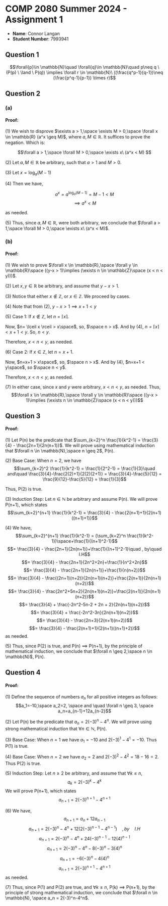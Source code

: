 # COMP 2080 Summer 2024 - Assignment 1
- **Name**: Connor Langan
- **Student Number**: 7993941

## Question 1
$$\forall{p}\in \mathbb{N}\quad \forall{q}\in \mathbb{N}\quad p\neq q \ (P(p) \ \land \ P(q)) \implies \forall r \in \mathbb{N}\ ((\frac{q^p-1}{q-1})\neq (\frac{p^q-1}{p-1}) \times r)$$

## Question 2

### (a)

#### Proof:
(1) We wish to disprove $\exists a > 1,\space \exists M > 0,\space \forall x \in \mathbb{R} (a^x \geq M)$, where $a,M \in \mathbb{R}$. It suffices to prove the negation. Which is:  

$$\forall a > 1,\space \forall M > 0,\space \exists x\ (a^x < M) $$

(2) Let $a,M \in \mathbb{R}$ be arbitrary, such that $a > 1$ and $M > 0$.

(3) Let $x = \log_a(M-1)$

(4) Then we have,

$$a^x = a^{\log_a(M-1)} = M-1 < M$$
$$\implies a^x < M$$

as needed.

(5) Thus, since $a,M \in \mathbb{R}$, were both arbitrary, we conclude that $\forall a > 1,\space \forall M > 0,\space \exists x\ (a^x < M)$. 

### (b)

#### Proof:
(1) We wish to prove $\forall x \in \mathbb{R},\space \forall y \in \mathbb{R}\space ((y-x > 1)\implies (\exists n \in \mathbb{Z}\space (x < n < y)))$. 

(2) Let $x,y \in \mathbb{R}$ be arbitrary, and assume that $y-x > 1$.

(3) Notice that either $x \not \in \mathbb{Z}$, or $x \in \mathbb{Z}$. We proceed by cases.

(4) Note that from (2), $y - x > 1 \implies x+1 < y$

(5) Case 1: If $x \not \in \mathbb{Z}$, let $n = \lceil x \rceil$. 

Now, $n= \lceil x \rceil > x\space$, so, $\space n > x$. And by (4), $n = \lceil x \rceil < x+1 < y$. So, $n < y$. 

Therefore, $x < n < y$, as needed.

(6) Case 2: If $x \in \mathbb{Z}$, let $n= x+1$. 

Now, $n=x+1 > x\space$, so, $\space n > x$. And by (4), $n=x+1 < y\space$, so $\space n < y$.

Therefore, $x < n < y$, as needed.

(7) In either case, since $x$ and $y$ were arbitrary, $x < n < y$, as needed. Thus, 
$$\forall x \in \mathbb{R},\space \forall y \in \mathbb{R}\space ((y-x > 1)\implies (\exists n \in \mathbb{Z}\space (x < n < y)))$$

## Question 3

#### Proof:
(1) Let P(n) be the predicate that $\sum_{k=2}^n \frac{1}{k^2-1} = \frac{3}{4} - \frac{2n+1}{2n(n+1)}$. We will prove using mathematical induction that $\forall n \in \mathbb{N},\space n \geq 2$, P(n).

(2) Base Case: When $n=2$, we have
$$\sum_{k=2}^2 \frac{1}{k^2-1} = \frac{1}{2^2-1} = \frac{1}{3}\quad and\quad \frac{3}{4}-\frac{2(2)+1}{2(2)(2+1)} = \frac{3}{4}-\frac{5}{12} = \frac{9}{12}-\frac{5}{12} = \frac{1}{3}$$

Thus, P(2) is true.

(3) Induction Step: Let $n \in \mathbb{N}$ be arbitrary and assume P(n). We will prove P(n+1), which states
$$\sum_{k=2}^{n+1} \frac{1}{k^2-1} = \frac{3}{4} - \frac{2(n+1)+1}{2(n+1)((n+1)+1)}$$

(4) We have,
$$\sum_{k=2}^{n+1} \frac{1}{k^2-1} = (\sum_{k=2}^n \frac{1}{k^2-1})\space+\frac{1}{(n+1)^2-1}$$
$$= \frac{3}{4} - \frac{2n+1}{2n(n+1)}+\frac{1}{(n+1)^2-1}\quad , by\quad I.H$$
$$= \frac{3}{4} - \frac{2n+1}{2n^2+2n}+\frac{1}{n^2+2n}$$
$$= \frac{3}{4} - \frac{2n+1}{2n(n+1)}+\frac{1}{n(n+2)}$$
$$= \frac{3}{4} - \frac{(2n+1)(n+2)}{2n(n+1)(n+2)}+\frac{2(n+1)}{2n(n+1)(n+2)}$$
$$= \frac{3}{4} - \frac{2n^2+5n+2}{2n(n+1)(n+2)}+\frac{2(n+1)}{2n(n+1)(n+2)}$$
$$= \frac{3}{4} + \frac{-2n^2-5n-2 + 2n + 2}{2n(n+1)(n+2)}$$
$$= \frac{3}{4} + \frac{-2n^2-3n}{2n(n+1)(n+2)}$$
$$= \frac{3}{4} - \frac{2n+3}{2(n+1)(n+2)}$$
$$= \frac{3}{4} - \frac{2(n+1)+1}{2(n+1)((n+1)+2)}$$
as needed.

(5) Thus, since P(2) is true, and P(n) $\implies$ P(n+1), by the principle of mathematical induction, we conclude that $\forall n \geq 2,\space n \in \mathbb{N}$, P(n).

## Question 4

#### Proof:
(1) Define the sequence of numbers $a_n$ for all positive integers as follows:
$$a_1=-10,\space a_2=2, \space and \quad \forall n \geq 3, \space a_n=a_{n-1}+12a_{n-2}$$

(2) Let P(n) be the predicate that $a_n=2(-3)^n-4^n$. We will prove using strong mathematical induction that $\forall n \in \mathbb{N}$, P(n).

(3) Base Case: When $n=1$ we have $a_1=-10$ and $2(-3)^1-4^1 = -10$. Thus P(1) is true.

(4) Base Case: When $n=2$ we have $a_2=2$ and $2(-3)^2-4^2 = 18-16=2$. Thus P(2) is true.

(5) Induction Step: Let $n \geq 2$ be arbitrary, and assume that $\forall k \leq n$, 
$$a_{k}=2(-3)^{k}-4^{k}$$
We will prove P(n+1), which states
$$a_{n+1}=2(-3)^{n+1}-4^{n+1}$$

(6) We have, 
$$a_{n+1} = a_{n}+12a_{n-1}$$
$$a_{n+1} = 2(-3)^{n}-4^{n}+12(2(-3)^{n-1}-4^{n-1})\quad , by\quad I.H$$
$$a_{n+1} = 2(-3)^{n}-4^{n}+24(-3)^{n-1}-12(4)^{n-1}$$
$$a_{n+1} = 2(-3)^{n}-4^{n}-8(-3)^{n}-3(4)^{n}$$
$$a_{n+1} = -6(-3)^{n}-4(4)^{n}$$
$$a_{n+1} = 2(-3)^{n+1}-4^{n+1}$$
as needed.

(7) Thus, since P(1) and P(2) are true, and $\forall k \leq n$, P(k) $\implies$ P(n+1), by the principle of strong mathematical induction, we conclude that $\forall n \in \mathbb{N}, \space a_n = 2(-3)^n-4^n$.
